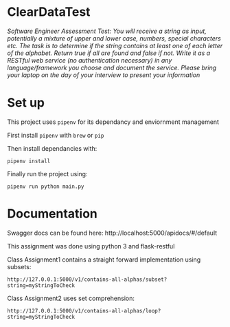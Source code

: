 # ClearDataTest
*Software Engineer Assessment Test: You will receive a string as input, potentially a mixture of upper and lower case, numbers, special characters etc. The task is to determine if the string contains at least one of each letter of the alphabet. Return true if all are found and false if not. Write it as a RESTful web service (no authentication necessary) in any language/framework you choose and document the service. Please bring your laptop on the day of your interview to present your information*
# Set up
This project uses `pipenv` for its dependancy and enviornment management

First install `pipenv` with `brew` or `pip`

Then install dependancies with:

`pipenv install`

Finally run the project using:

`pipenv run python main.py`


# Documentation
Swagger docs can be found here: http://localhost:5000/apidocs/#/default

This assignment was done using python 3 and flask-restful

Class Assignment1 contains a straight forward implementation using subsets:

`http://127.0.0.1:5000/v1/contains-all-alphas/subset?string=myStringToCheck`

Class Assignment2 uses set comprehension:

`http://127.0.0.1:5000/v1/contains-all-alphas/loop?string=myStringToCheck`
